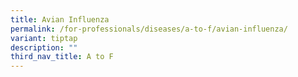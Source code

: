 ```yaml
---
title: Avian Influenza
permalink: /for-professionals/diseases/a-to-f/avian-influenza/
variant: tiptap
description: ""
third_nav_title: A to F
---
```

